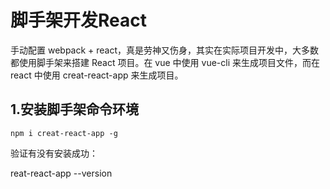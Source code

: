# 脚手架开发React
手动配置 webpack + react，真是劳神又伤身，其实在实际项目开发中，大多数都使用脚手架来搭建 React 项目。在 vue 中使用 vue-cli 来生成项目文件，而在 react 中使用 creat-react-app 来生成项目。

## 1.安装脚手架命令环境
    npm i creat-react-app -g
验证有没有安装成功：
  
  reat-react-app --version
